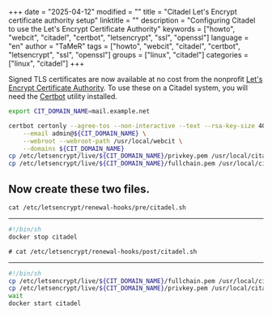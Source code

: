 +++
date = "2025-04-12"
modified = ""
title = "Citadel Let's Encrypt certificate authority setup"
linktitle = ""
description = "Configuring Citadel to use the Let's Encrypt Certificate Authority"
keywords = ["howto", "webcit", "citadel", "certbot", "letsencrypt", "ssl", "openssl"]
language = "en"
author = "TaMeR"
tags = ["howto", "webcit", "citadel", "certbot", "letsencrypt", "ssl", "openssl"]
groups = ["linux", "citadel"]
categories = ["linux", "citadel"]
+++

Signed TLS certificates are now available at no cost from the nonprofit [Let's Encrypt Certificate Authority](https://letsencrypt.org/). 
To use these on a Citadel system, you will need the [Certbot](https://certbot.eff.org) utility installed. 

```sh
export CIT_DOMAIN_NAME=mail.example.net

certbot certonly --agree-tos --non-interactive --text --rsa-key-size 4096 \
	--email admin@${CIT_DOMAIN_NAME} \
	--webroot --webroot-path /usr/local/webcit \
	--domains ${CIT_DOMAIN_NAME}
cp /etc/letsencrypt/live/${CIT_DOMAIN_NAME}/privkey.pem /usr/local/citadel/keys/citadel.key 
cp /etc/letsencrypt/live/${CIT_DOMAIN_NAME}/fullchain.pem /usr/local/citadel/keys/citadel.cer
```


Now create these two files.
--------------------------

    cat /etc/letsencrypt/renewal-hooks/pre/citadel.sh
____
```sh
#!/bin/sh
docker stop citadel
```

    # cat /etc/letsencrypt/renewal-hooks/post/citadel.sh
________
```sh
#!/bin/sh
cp /etc/letsencrypt/live/${CIT_DOMAIN_NAME}/fullchain.pem /usr/local/citadel/keys/citadel.cer
cp /etc/letsencrypt/live/${CIT_DOMAIN_NAME}/privkey.pem /usr/local/citadel/keys/citadel.key
wait
docker start citadel
```

